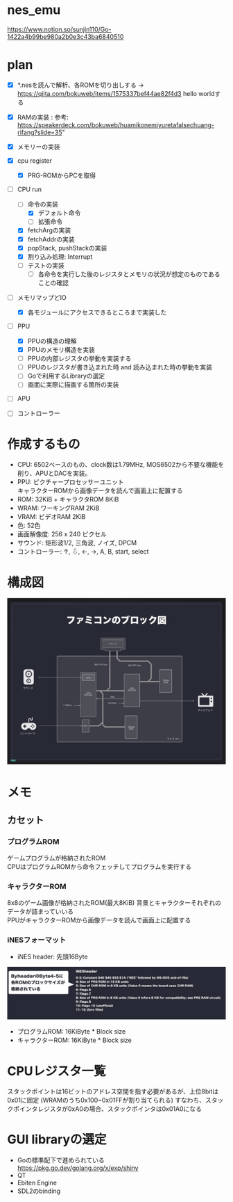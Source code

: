 # nes_emu

https://www.notion.so/sunjin110/Go-1422a4b99be980a2b0e3c43ba6840510

# plan

- [x] *.nesを読んで解析、各ROMを切り出しする
-> https://qiita.com/bokuweb/items/1575337bef44ae82f4d3 hello worldする
- [x] RAMの実装 : 参考: https://speakerdeck.com/bokuweb/huamikonemiyuretafalsechuang-rifang?slide=35"
- [x] メモリーの実装
- [x] cpu register
    - [x] PRG-ROMからPCを取得
- [ ] CPU run
    - [ ] 命令の実装
        - [x] デフォルト命令
        - [ ] 拡張命令
    - [x] fetchArgの実装
    - [x] fetchAddrの実装
    - [x] popStack, pushStackの実装
    - [x] 割り込み処理: Interrupt
    - [ ] テストの実装
        - [ ] 各命令を実行した後のレジスタとメモリの状況が想定のものであることの確認
- [ ] メモリマップどIO
    - [x] 各モジュールにアクセスできるところまで実装した
- [ ] PPU
    - [x] PPUの構造の理解
    - [x] PPUのメモリ構造を実装
    - [ ] PPUの内部レジスタの挙動を実装する
    - [ ] PPUのレジスタが書き込まれた時 and 読み込まれた時の挙動を実装
    - [ ] Goで利用するLibraryの選定
    - [ ] 画面に実際に描画する箇所の実装
- [ ] APU
- [ ] コントローラー



# 作成するもの
- CPU: 6502ベースのもの、clock数は1.79MHz, MOS6502から不要な機能を削り、APUとDACを実装。
- PPU: ピクチャープロセッサーユニット    
    キャラクターROMから画像データを読んで画面上に配置する  
- ROM: 32KiB + キャラクタROM 8KiB
- WRAM: ワーキングRAM 2KiB
- VRAM: ビデオRAM 2KiB
- 色: 52色
- 画面解像度: 256 x 240 ピクセル
- サウンド: 矩形波1/2, 三角波, ノイズ, DPCM
- コントローラー: ↑, ⇩, ←, →, A, B, start, select

# 構成図

<img src="document/architecture.png">

# メモ

## カセット

### プログラムROM
ゲームプログラムが格納されたROM  
CPUはプログラムROMから命令フェッチしてプログラムを実行する

### キャラクターROM
8x8のゲーム画像が格納されたROM(最大8KiB)
背景とキャラクターそれぞれのデータが詰まっていいる  
PPUがキャラクターROMから画像データを読んで画面上に配置する  

### iNESフォーマット
- iNES header: 先頭16Byte  

<img src="document/iNESheader.png">

- プログラムROM: 16KiByte * Block size
- キャラクターROM: 16KiByte * Block size


# CPUレジスタ一覧
スタックポイントは16ビットのアドレス空間を指す必要があるが、上位8bitは0x01に固定
(WRAMのうち0x100~0x01FFが割り当てられる)
すなわち、スタックポインタレジスタが0xA0の場合、スタックポインタは0x01A0になる


# GUI libraryの選定

- Goの標準配下で進められている https://pkg.go.dev/golang.org/x/exp/shiny 
- QT
- Ebiten Engine
- SDL2のbinding